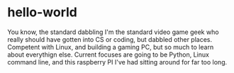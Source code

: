 # hello-world
You know, the standard dabbling
I'm the standard video game geek who really should have gotten into CS or coding, but dabbled other places. Competent with Linux, and building a gaming PC, but so much to learn about everythign else. Current focuses are going to be Python, Linux command line, and this raspberry PI I've had sitting around for far too long.
